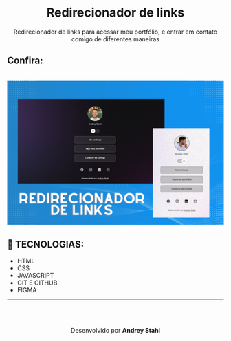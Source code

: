 <h1 align="center"> Redirecionador de links </h1>

<p align="center">
Redirecionador de links para acessar meu portfólio, e entrar em contato comigo de diferentes maneiras
</p>

<h2> Confira: </h2>
<br> 

<img alt="imagemDoProjeto" src="./assets/Read.png">

<br> 

## 🚀 TECNOLOGIAS: 
<ul>
  <li> HTML </li>
  <li> CSS </li>
  <li> JAVASCRIPT </li>
  <li> GIT E GITHUB </li>
  <li> FIGMA </li>
</ul> 


---
<br>
<br>
<p align="center"> Desenvolvido por <strong>Andrey Stahl</strong>

